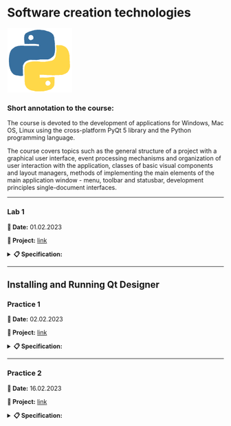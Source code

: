 # **Software creation technologies**

<img src="img/python.gif&ct=s" height="150" alt="Python">

### **Short annotation to the course:**

The course is devoted to the development of applications for Windows, Mac OS, Linux using the cross-platform PyQt 5 library and the Python programming language.

The course covers topics such as the general structure of a project with a graphical user interface, event processing mechanisms and organization of user interaction with the application, classes of basic visual components and layout managers, methods of implementing the main elements of the main application window - menu, toolbar and statusbar, development principles single-document interfaces.

---

### **Lab 1**

**📅 Date:** 01.02.2023

**📁 Project:** [link](lab-01/main.py)

<details>
<summary><b>📋 Specification:</b></summary>

Read from a file at least 5 records in the form of: 2 textuals, 1 real number, 1 integer.Analyze the integer. Depending on the result, write in the second or third file. Calculate the number of records, and arithmetic numerical values.

Display the contents of all 3 files on the screen, show in tabular form.

Examples of class structure (and respectively file structure):

- surname name slary age.
</details>

---

## **Installing and Running Qt Designer**

### **Practice 1**

**📅 Date:** 02.02.2023

**📁 Project:** [link](practice-01)

<details>
<summary><b>📋 Specification:</b></summary>

- Install QT of the appropriate version:

      pip install pyqt5

- Install QT Designer:

      pip install pyqt5-tools

- Install the converter:

      pip install ui-to-py

- Create a form with 4 buttons in the designer, change the inscriptions on the buttons, save the project
- Convert ui-file to py-file
</details>

---

### **Practice 2**

**📅 Date:** 16.02.2023

**📁 Project:** [link](practice-02)

<details>
<summary><b>📋 Specification:</b></summary>
Develop calculator using PyQt5
</details>
